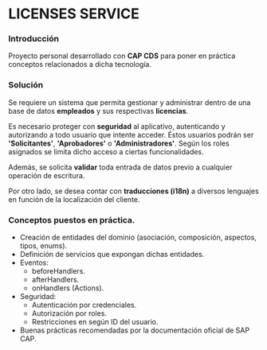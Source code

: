 # LICENSES SERVICE

### Introducción
Proyecto personal desarrollado con **CAP CDS** para poner en práctica conceptos relacionados a dicha tecnología.

### Solución
Se requiere un sistema que permita gestionar y administrar dentro de una base de datos **empleados** y sus respectivas **licencias**. 

Es necesario proteger con **seguridad** al aplicativo, autenticando y autorizando a todo usuario que intente acceder. Éstos usuarios podrán ser **'Solicitantes'**, **'Aprobadores'** o **'Administradores'**. Según los roles asignados se limita dicho acceso a ciertas funcionalidades. 

Además, se solicita **validar** toda entrada de datos previo a cualquier operación de escritura.

Por otro lado, se desea contar con **traducciones (i18n)** a diversos lenguajes en función de la localización del cliente.

### Conceptos puestos en práctica.
- Creación de entidades del dominio (asociación, composición, aspectos, tipos, enums).
- Definición de servicios que expongan dichas entidades.
- Eventos:
    - beforeHandlers.
    - afterHandlers.
    - onHandlers (Actions).
- Seguridad:
   - Autenticación por credenciales.
   - Autorización por roles.
   - Restricciones en según ID del usuario.
 - Buenas prácticas recomendadas por la documentación oficial de SAP CAP.
